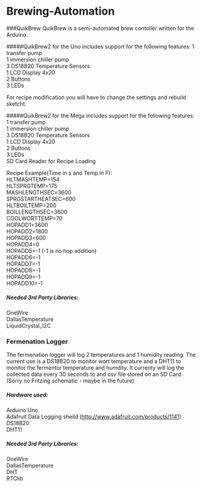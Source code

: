 # Brewing-Automation

###QuikBrew
QuikBrew is a semi-automated brew contoller written for the Arduino. 

#####QuikBrew2 for the Uno includes support for the following features: 
   1 transfer pump <br>
   1 immersion chiller pump<br>
   3 DS18B20 Temperature Sensors<br>
   1 LCD Display 4x20<br>
   2 Buttons<br>
   3 LEDs<br>
   
   For recipe modification you will have to change the settings and rebuild sketcht.
   
#####QuikBrew2 for the Mega includes support for the following features: <br>
   1 transfer pump <br>
   1 immersion chiller pump<br>
   3 DS18B20 Temperature Sensors<br>
   1 LCD Display 4x20<br>
   2 Buttons<br>
   3 LEDs<br>
   SD Card Reader for Recipe Loading<br>
   
   Recipe Example(Time in s and Temp in F):<br>
    HLTMASHTEMP=154<br>
    HLTSPRGTEMP=175<br>
    MASHLENGTHSEC=3600<br>
    SPRGSTARTHEATSEC=600<br>
    HLTBOILTEMP=200<br>
    BOILLENGTHSEC=3600<br>
    COOLWORTTEMP=70<br>
    HOPADD1=3600<br>
    HOPADD2=1800<br>
    HOPADD3=600<br>
    HOPADD4=0<br>
    HOPADD5=-1 (-1 is no hop addition)<br>
    HOPADD6=-1<br>
    HOPADD7=-1<br>
    HOPADD8=-1<br>
    HOPADD9=-1<br>
    HOPADD10=-1<br>
    
##### Needed 3rd Party Libraries:<br>
   OneWire <br>
   DallasTemperature <br>
   LiquidCrystal_I2C <br>

### Fermenation Logger
The fermenation logger will log 2 temperatures and 1 humidity reading. The current use is a DS18B20 to monitor wort temperature and a DHT11 to monitor the fermentor temperature and humdity. It currenty will log the collected data every 30 seconds to and csv file stored on an SD Card. (Sorry no Fritzing schematic - maybe in the future)

##### Hardware used:
Arduino Uno <br>
Adafruit Data Logging sheild (http://www.adafruit.com/products/1141) <br>
DS18B20 <br>
DHT11 <br>

##### Needed 3rd Party Libraries:
OneWire <br>
DallasTemperature <br>
DHT <br>
RTClib <br>
